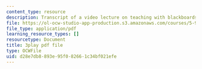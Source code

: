 ```yaml
---
content_type: resource
description: Transcript of a video lecture on teaching with blackboards and slides.
file: https://ol-ocw-studio-app-production.s3.amazonaws.com/courses/5-95j-teaching-college-level-science-and-engineering-spring-2009/d28e7db8893e95f082661c34bf021efe_QcRteDU9Eco.pdf
file_type: application/pdf
learning_resource_types: []
resourcetype: Document
title: 3play pdf file
type: OCWFile
uid: d28e7db8-893e-95f0-8266-1c34bf021efe
---
```

